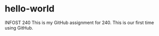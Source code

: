 # hello-world
INFOST 240 
This is my GitHub assignment for 240. 
This is our first time using GitHub. 
